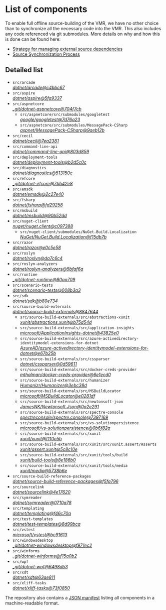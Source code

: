 ﻿# List of components

To enable full offline source-building of the VMR, we have no other choice than to synchronize all the necessary code into the VMR. This also includes any code referenced via git submodules. More details on why and how this is done can be found here:
- [Strategy for managing external source dependencies](src/arcade/Documentation/UnifiedBuild/VMR-Strategy-For-External-Source.md)
- [Source Synchronization Process](src/arcade/Documentation/UnifiedBuild/VMR-Design-And-Operation.md#source-synchronization-process)

## Detailed list

<!-- component list beginning -->
- `src/arcade`  
*[dotnet/arcade@c4bbc67](https://github.com/dotnet/arcade/tree/c4bbc67763bf0c5a868862df874079380e647d61)*
- `src/aspire`  
*[dotnet/aspire@5fa9337](https://github.com/dotnet/aspire/tree/5fa9337a84a52e9bd185d04d156eccbdcf592f74)*
- `src/aspnetcore`  
*[_git/dotnet-aspnetcore@704f7cb](https://dev.azure.com/dnceng/internal/_git/dotnet-aspnetcore/?version=GC704f7cb1d2cea33afb00c2097731216f121c2c73)*
    - `src/aspnetcore/src/submodules/googletest`  
    *[google/googletest@7d76a23](https://github.com/google/googletest/tree/7d76a231b0e29caf86e68d1df858308cd53b2a66)*
    - `src/aspnetcore/src/submodules/MessagePack-CSharp`  
    *[aspnet/MessagePack-CSharp@9aeb12b](https://github.com/aspnet/MessagePack-CSharp/tree/9aeb12b9bdb024512ffe2e4bddfa2785dca6e39e)*
- `src/cecil`  
*[dotnet/cecil@7ea2381](https://github.com/dotnet/cecil/tree/7ea2381200e5ca70cf67efc887d9cd693d82b77f)*
- `src/command-line-api`  
*[dotnet/command-line-api@803d859](https://github.com/dotnet/command-line-api/tree/803d8598f98fb4efd94604b32627ee9407f246db)*
- `src/deployment-tools`  
*[dotnet/deployment-tools@b2d5c0c](https://github.com/dotnet/deployment-tools/tree/b2d5c0c5841de4bc036ef4c84b5db3532504e5f3)*
- `src/diagnostics`  
*[dotnet/diagnostics@513150c](https://github.com/dotnet/diagnostics/tree/513150c2f25077b1fcb194407e53c433c975f39b)*
- `src/efcore`  
*[_git/dotnet-efcore@7bb42e8](https://dev.azure.com/dnceng/internal/_git/dotnet-efcore/?version=GC7bb42e8dd6df45b8570b7cb7ccdcfd5fb6460b0e)*
- `src/emsdk`  
*[dotnet/emsdk@2c27e40](https://github.com/dotnet/emsdk/tree/2c27e405e17595694d91892159593d6dd10e61e2)*
- `src/fsharp`  
*[dotnet/fsharp@fd29258](https://github.com/dotnet/fsharp/tree/fd29258f2eb7502b09a450a8250495adb6c5caee)*
- `src/msbuild`  
*[dotnet/msbuild@90b52dd](https://github.com/dotnet/msbuild/tree/90b52dda697be7d9b07b90b3a7eb7a80b433ef09)*
- `src/nuget-client`  
*[nuget/nuget.client@c097388](https://github.com/nuget/nuget.client/tree/c097388782da305f47c395f90bea2d7c83909b6d)*
    - `src/nuget-client/submodules/NuGet.Build.Localization`  
    *[NuGet/NuGet.Build.Localization@f15db7b](https://github.com/NuGet/NuGet.Build.Localization/tree/f15db7b7c6f5affbea268632ef8333d2687c8031)*
- `src/razor`  
*[dotnet/razor@e0c5e58](https://github.com/dotnet/razor/tree/e0c5e5892684a5ce8f4fa0dcc504a0af4c140ac7)*
- `src/roslyn`  
*[dotnet/roslyn@da7c6c4](https://github.com/dotnet/roslyn/tree/da7c6c4257b2f661024b9a506773372a09023eee)*
- `src/roslyn-analyzers`  
*[dotnet/roslyn-analyzers@5bfaf6a](https://github.com/dotnet/roslyn-analyzers/tree/5bfaf6aea5cf9d1c924d9adc69916eac3be07880)*
- `src/runtime`  
*[_git/dotnet-runtime@80aa709](https://dev.azure.com/dnceng/internal/_git/dotnet-runtime/?version=GC80aa709f5d919c6814726788dc6dabe23e79e672)*
- `src/scenario-tests`  
*[dotnet/scenario-tests@008b3a3](https://github.com/dotnet/scenario-tests/tree/008b3a357044b102ec30e15ac381c2e880f573af)*
- `src/sdk`  
*[dotnet/sdk@b80e734](https://github.com/dotnet/sdk/tree/b80e73450d3bb4db0618b5fa48181239cdd2626c)*
- `src/source-build-externals`  
*[dotnet/source-build-externals@8847644](https://github.com/dotnet/source-build-externals/tree/884764492bf2cbc8d38037d9eee84f16960daa74)*
    - `src/source-build-externals/src/abstractions-xunit`  
    *[xunit/abstractions.xunit@b75d54d](https://github.com/xunit/abstractions.xunit/tree/b75d54d73b141709f805c2001b16f3dd4d71539d)*
    - `src/source-build-externals/src/application-insights`  
    *[microsoft/ApplicationInsights-dotnet@43825e0](https://github.com/microsoft/ApplicationInsights-dotnet/tree/43825e06a22cdfb702fc199a7ba99a7d541d48c6)*
    - `src/source-build-externals/src/azure-activedirectory-identitymodel-extensions-for-dotnet`  
    *[AzureAD/azure-activedirectory-identitymodel-extensions-for-dotnet@e67b25b](https://github.com/AzureAD/azure-activedirectory-identitymodel-extensions-for-dotnet/tree/e67b25be77532af9ba405670b34b4d263d505fde)*
    - `src/source-build-externals/src/cssparser`  
    *[dotnet/cssparser@0d59611](https://github.com/dotnet/cssparser/tree/0d59611784841735a7778a67aa6e9d8d000c861f)*
    - `src/source-build-externals/src/docker-creds-provider`  
    *[mthalman/docker-creds-provider@6e1ecd0](https://github.com/mthalman/docker-creds-provider/tree/6e1ecd0a80755f9f0e88dc23b98b52f51a77c65e)*
    - `src/source-build-externals/src/humanizer`  
    *[Humanizr/Humanizer@3ebc38d](https://github.com/Humanizr/Humanizer/tree/3ebc38de585fc641a04b0e78ed69468453b0f8a1)*
    - `src/source-build-externals/src/MSBuildLocator`  
    *[microsoft/MSBuildLocator@e0281df](https://github.com/microsoft/MSBuildLocator/tree/e0281df33274ac3c3e22acc9b07dcb4b31d57dc0)*
    - `src/source-build-externals/src/newtonsoft-json`  
    *[JamesNK/Newtonsoft.Json@0a2e291](https://github.com/JamesNK/Newtonsoft.Json/tree/0a2e291c0d9c0c7675d445703e51750363a549ef)*
    - `src/source-build-externals/src/spectre-console`  
    *[spectreconsole/spectre.console@7397169](https://github.com/spectreconsole/spectre.console/tree/7397169a2757dc3657598bdea4ac222c0f283425)*
    - `src/source-build-externals/src/vs-solutionpersistence`  
    *[microsoft/vs-solutionpersistence@0b6f82a](https://github.com/microsoft/vs-solutionpersistence/tree/0b6f82a4073ce0ff0419991ea0cd6dd6898a51ac)*
    - `src/source-build-externals/src/xunit`  
    *[xunit/xunit@f110e5b](https://github.com/xunit/xunit/tree/f110e5bee5dfd4c08339587c9c3df9292fcb597c)*
    - `src/source-build-externals/src/xunit/src/xunit.assert/Asserts`  
    *[xunit/assert.xunit@5c8c10e](https://github.com/xunit/assert.xunit/tree/5c8c10e085eb42f39f2fe0b40c94bf56649eb0a4)*
    - `src/source-build-externals/src/xunit/tools/build`  
    *[xunit/build-tools@8e186b0](https://github.com/xunit/build-tools/tree/8e186b0f8e398796e75453f3f18952b06d29fdfd)*
    - `src/source-build-externals/src/xunit/tools/media`  
    *[xunit/media@5738b6e](https://github.com/xunit/media/tree/5738b6e86f08e0389c4392b939c20e3eca2d9822)*
- `src/source-build-reference-packages`  
*[dotnet/source-build-reference-packages@f5fa796](https://github.com/dotnet/source-build-reference-packages/tree/f5fa796273e4e59926e3fab26e1ab9e7d577f5e5)*
- `src/sourcelink`  
*[dotnet/sourcelink@4e17620](https://github.com/dotnet/sourcelink/tree/4e176206614b345352885b55491aeb51bf77526b)*
- `src/symreader`  
*[dotnet/symreader@0710a78](https://github.com/dotnet/symreader/tree/0710a7892d89999956e8808c28e9dd0512bd53f3)*
- `src/templating`  
*[dotnet/templating@f46c70a](https://github.com/dotnet/templating/tree/f46c70ab70128cc26472947dc03a212d2381f2c5)*
- `src/test-templates`  
*[dotnet/test-templates@8d99bca](https://github.com/dotnet/test-templates/tree/8d99bca98e3fd0c8f4e10eb200aed20d9665de0e)*
- `src/vstest`  
*[microsoft/vstest@bc91613](https://github.com/microsoft/vstest/tree/bc9161306b23641b0364b8f93d546da4d48da1eb)*
- `src/windowsdesktop`  
*[_git/dotnet-windowsdesktop@f971ec2](https://dev.azure.com/dnceng/internal/_git/dotnet-windowsdesktop/?version=GCf971ec245a9aa0e7677b2fe6a565e2979cc59fde)*
- `src/winforms`  
*[_git/dotnet-winforms@f15a0b2](https://dev.azure.com/dnceng/internal/_git/dotnet-winforms/?version=GCf15a0b2339942cc52d7c24cb82739d8401ead77f)*
- `src/wpf`  
*[_git/dotnet-wpf@6498db3](https://dev.azure.com/dnceng/internal/_git/dotnet-wpf/?version=GC6498db3ee0fbc2790831b28cd47a7b8ef500cb17)*
- `src/xdt`  
*[dotnet/xdt@63ae811](https://github.com/dotnet/xdt/tree/63ae81154c50a1cf9287cc47d8351d55b4289e6d)*
- `src/xliff-tasks`  
*[dotnet/xliff-tasks@73f0850](https://github.com/dotnet/xliff-tasks/tree/73f0850939d96131c28cf6ea6ee5aacb4da0083a)*
<!-- component list end -->

The repository also contains a [JSON manifest](https://github.com/dotnet/dotnet/blob/main/src/source-manifest.json) listing all components in a machine-readable format.

